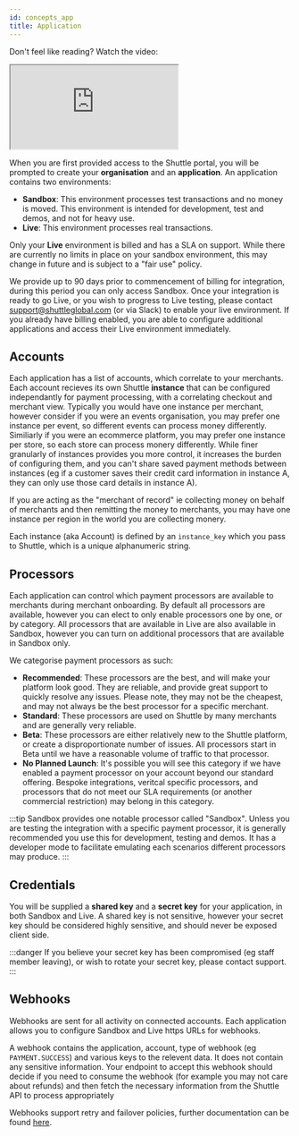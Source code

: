 ```yaml
---
id: concepts_app
title: Application
---
```


Don't feel like reading? Watch the video:

<iframe
  src="https://www.loom.com/embed/f5a9b412d35f4fa4831ab339431dd085"
  style={{width: "807px", height:"400px", border: "none"}}
></iframe>


When you are first provided access to the Shuttle portal, you will be prompted to create your **organisation** and an **application**. An application contains two environments:

* **Sandbox**: This environment processes test transactions and no money is moved. This environment is intended for development, test and demos, and not for heavy use.
* **Live**: This environment processes real transactions. 

Only your **Live** environment is billed and has a SLA on support. While there are currently no limits in place on your sandbox environment, this may change in future and is subject to a "fair use" policy.

We provide up to 90 days prior to commencement of billing for integration, during this period you can only access Sandbox. Once your integration is ready to go Live, or you wish to progress to Live testing, please contact support@shuttleglobal.com (or via Slack) to enable your live environment. If you already have billing enabled, you are able to configure additional applications and access their Live environment immediately.



## Accounts

Each application has a list of accounts, which correlate to your merchants. Each account recieves its own Shuttle **instance** that can be configured independantly for payment processing, with a correlating checkout and merchant view. Typically you would have one instance per merchant, however consider if you were an events organisation, you may prefer one instance per event, so different events can process money differently. Similiarly if you were an ecommerce platform, you may prefer one instance per store, so each store can process monery differently. While finer granularly of instances provides you more control, it increases the burden of configuring them, and you can't share saved payment methods between instances (eg if a customer saves their credit card information in instance A, they can only use those card details in instance A).

If you are acting as the "merchant of record" ie collecting money on behalf of merchants and then remitting the money to merchants, you may have one instance per region in the world you are collecting monery.

Each instance (aka Account) is defined by an `instance_key` which you pass to Shuttle, which is a unique alphanumeric string. 

## Processors

Each application can control which payment processors are available to merchants during merchant onboarding. By default all processors are available, however you can elect to only enable processors one by one, or by category. All processors that are available in Live are also available in Sandbox, however you can turn on additional processors that are available in Sandbox only.

We categorise payment processors as such:

* **Recommended**: These processors are the best, and will make your platform look good. They are reliable, and provide great support to quickly resolve any issues. Please note, they may not be the cheapest, and may not always be the best processor for a specific merchant. 
* **Standard**: These processors are used on Shuttle by many merchants and are generally very reliable.
* **Beta**: These processors are either relatively new to the Shuttle platform, or create a disproportionate number of issues. All processors start in Beta until we have a reasonable volume of traffic to that processor.
* **No Planned Launch**: It's possible you will see this category if we have enabled a payment processor on your account beyond our standard offering. Bespoke integrations, veritcal specific processors, and processors that do not meet our SLA requirements (or another commercial restriction) may belong in this category.

:::tip
Sandbox provides one notable processor called "Sandbox". Unless you are testing the integration with a specific payment processor, it is generally recommended you use this for development, testing and demos. It has a developer mode to facilitate emulating each scenarios different processors may produce.
:::

## Credentials

You will be supplied a **shared key** and a **secret key** for your application, in both Sandbox and Live. A shared key is not sensitive, however your secret key should be considered highly sensitive, and should never be exposed client side. 

:::danger
If you believe your secret key has been compromised (eg staff member leaving), or wish to rotate your secret key, please contact support.
:::

## Webhooks

Webhooks are sent for all activity on connected accounts. Each application allows you to configure Sandbox and Live https URLs for webhooks.

A webhook contains the application, account, type of webhook (eg `PAYMENT.SUCCESS`) and various keys to the relevent data. It does not contain any sensitive information. Your endpoint to accept this webhook should decide if you need to consume the webhook (for example you may not care about refunds) and then fetch the necessary information from the Shuttle API to process appropriately

Webhooks support retry and failover policies, further documentation can be found [here](https://api.shuttleglobal.com/?version=latest#f0ac8b59-e151-4b0c-928c-d1eb0358657b).



